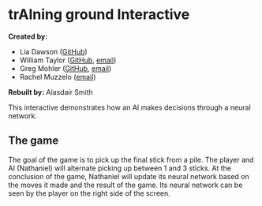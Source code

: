 
# trAIning ground Interactive

**Created by:**

- Lia Dawson ([GitHub](https://GitHub.com/ldawson02))
- William Taylor ([GitHub](https://GitHub.com/wtaylor45), [email](mailto:taylorw@udel.edu))
- Greg Mohler ([GitHub](https://GitHub.com/gmohler213), [email](mailto:gmohler@udel.edu))
- Rachel Muzzelo ([email](mailto:rmuzzelo@udel.edu))

**Rebuilt by:** Alasdair Smith

This interactive demonstrates how an AI makes decisions through a neural network.

## The game

The goal of the game is to pick up the final stick from a pile.
The player and AI (Nathaniel) will alternate picking up between 1 and 3 sticks.
At the conclusion of the game, Nathaniel will update its neural network based on the moves it made and the result of the game.
Its neural network can be seen by the player on the right side of the screen.
